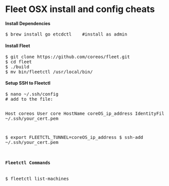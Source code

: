 Fleet OSX install and config cheats
======================================

<h4>Install Dependencies</h4>
<pre>
$ brew install go etcdctl    #install as admin
</pre>

<h4>Install Fleet</h4>
<pre>
$ git clone https://github.com/coreos/fleet.git
$ cd fleet
$ ./build
$ mv bin/fleetctl /usr/local/bin/
</pre>

<h4>Setup SSH to Fleetctl</h4>
<pre>
$ nano ~/.ssh/config
# add to the file:

Host coreos
  User     core
  HostName coreOS_ip_address
  IdentityFile ~/.ssh/your_cert.pem
  
$ export FLEETCTL_TUNNEL=coreOS_ip_address
$ ssh-add ~/.ssh/your_cert.pem

<h4>Fleetctl Commands</h4>
$ fleetctl list-machines
</pre>
